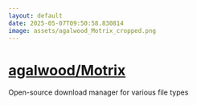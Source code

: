 ```yaml
---
layout: default
date: 2025-05-07T09:50:58.830814
image: assets/agalwood_Motrix_cropped.png
---
```


# [agalwood/Motrix](https://github.com/agalwood/Motrix)

Open-source download manager for various file types
